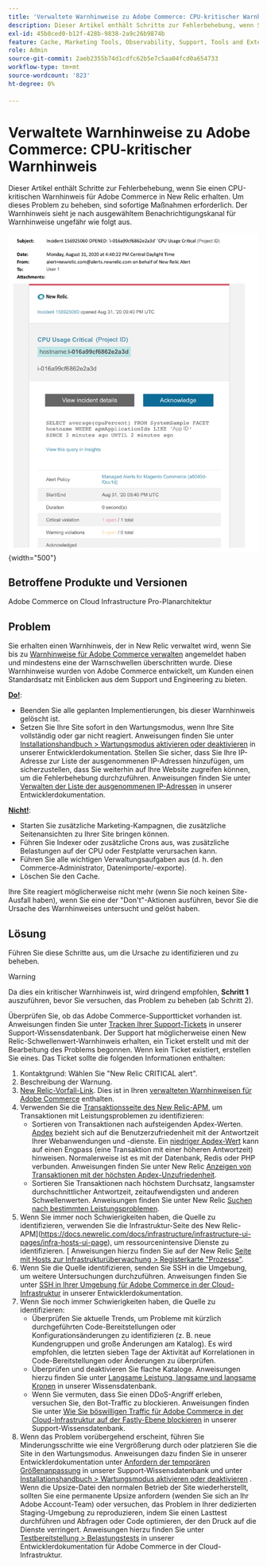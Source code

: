 ```yaml
---
title: 'Verwaltete Warnhinweise zu Adobe Commerce: CPU-kritischer Warnhinweis'
description: Dieser Artikel enthält Schritte zur Fehlerbehebung, wenn Sie einen CPU-kritischen Warnhinweis für Adobe Commerce in New Relic erhalten. Um dieses Problem zu beheben, sind sofortige Maßnahmen erforderlich. Der Warnhinweis sieht je nach ausgewähltem Benachrichtigungskanal für Warnhinweise ungefähr wie folgt aus.
exl-id: 45b8ced0-b12f-428b-9838-2a9c26b9874b
feature: Cache, Marketing Tools, Observability, Support, Tools and External Services
role: Admin
source-git-commit: 2aeb2355b74d1cdfc62b5e7c5aa04fcd0a654733
workflow-type: tm+mt
source-wordcount: '823'
ht-degree: 0%

---
```


# Verwaltete Warnhinweise zu Adobe Commerce: CPU-kritischer Warnhinweis

Dieser Artikel enthält Schritte zur Fehlerbehebung, wenn Sie einen CPU-kritischen Warnhinweis für Adobe Commerce in New Relic erhalten. Um dieses Problem zu beheben, sind sofortige Maßnahmen erforderlich. Der Warnhinweis sieht je nach ausgewähltem Benachrichtigungskanal für Warnhinweise ungefähr wie folgt aus.

![kritische Warnung bezüglich der Festplatte](assets/cpu-critical-magento-managed.png){width="500"}

## Betroffene Produkte und Versionen

Adobe Commerce on Cloud Infrastructure Pro-Planarchitektur

## Problem

Sie erhalten einen Warnhinweis, der in New Relic verwaltet wird, wenn Sie bis zu [Warnhinweise für Adobe Commerce verwalten](/help/support-tools/managed-alerts-for-adobe-commerce/managed-alerts-for-magento-commerce.md) angemeldet haben und mindestens eine der Warnschwellen überschritten wurde. Diese Warnhinweise wurden von Adobe Commerce entwickelt, um Kunden einen Standardsatz mit Einblicken aus dem Support und Engineering zu bieten.

<u>**Do!**</u>:

* Beenden Sie alle geplanten Implementierungen, bis dieser Warnhinweis gelöscht ist.
* Setzen Sie Ihre Site sofort in den Wartungsmodus, wenn Ihre Site vollständig oder gar nicht reagiert. Anweisungen finden Sie unter [Installationshandbuch > Wartungsmodus aktivieren oder deaktivieren](https://experienceleague.adobe.com/en/docs/commerce-operations/installation-guide/tutorials/maintenance-mode) in unserer Entwicklerdokumentation. Stellen Sie sicher, dass Sie Ihre IP-Adresse zur Liste der ausgenommenen IP-Adressen hinzufügen, um sicherzustellen, dass Sie weiterhin auf Ihre Website zugreifen können, um die Fehlerbehebung durchzuführen. Anweisungen finden Sie unter [Verwalten der Liste der ausgenommenen IP-Adressen](https://experienceleague.adobe.com/en/docs/commerce-operations/installation-guide/tutorials/maintenance-mode#instgde-cli-maint-exempt) in unserer Entwicklerdokumentation.

<u>**Nicht!**</u>:

* Starten Sie zusätzliche Marketing-Kampagnen, die zusätzliche Seitenansichten zu Ihrer Site bringen können.
* Führen Sie Indexer oder zusätzliche Crons aus, was zusätzliche Belastungen auf der CPU oder Festplatte verursachen kann.
* Führen Sie alle wichtigen Verwaltungsaufgaben aus (d. h. den Commerce-Administrator, Datenimporte/-exporte).
* Löschen Sie den Cache.

Ihre Site reagiert möglicherweise nicht mehr (wenn Sie noch keinen Site-Ausfall haben), wenn Sie eine der &quot;Don&#39;t&quot;-Aktionen ausführen, bevor Sie die Ursache des Warnhinweises untersucht und gelöst haben.

## Lösung

Führen Sie diese Schritte aus, um die Ursache zu identifizieren und zu beheben.

>[!WARNING]
>
>Da dies ein kritischer Warnhinweis ist, wird dringend empfohlen, **Schritt 1** auszuführen, bevor Sie versuchen, das Problem zu beheben (ab Schritt 2).

Überprüfen Sie, ob das Adobe Commerce-Supportticket vorhanden ist. Anweisungen finden Sie unter [Tracken Ihrer Support-Tickets](/help/help-center-guide/help-center/magento-help-center-user-guide.md#track-tickets) in unserer Support-Wissensdatenbank. Der Support hat möglicherweise einen New Relic-Schwellenwert-Warnhinweis erhalten, ein Ticket erstellt und mit der Bearbeitung des Problems begonnen. Wenn kein Ticket existiert, erstellen Sie eines. Das Ticket sollte die folgenden Informationen enthalten:

1. Kontaktgrund: Wählen Sie &quot;New Relic CRITICAL alert&quot;.
1. Beschreibung der Warnung.
1. [New Relic-Vorfall-Link](https://docs.newrelic.com/docs/alerts-applied-intelligence/new-relic-alerts/alert-incidents/view-violation-event-details-incidents). Dies ist in Ihren [verwalteten Warnhinweisen für Adobe Commerce](/help/support-tools/managed-alerts-for-adobe-commerce/managed-alerts-for-magento-commerce.md) enthalten.
1. Verwenden Sie die [Transaktionsseite des New Relic-APM](https://docs.newrelic.com/docs/apm/applications-menu/monitoring/transactions-page-find-specific-performance-problems), um Transaktionen mit Leistungsproblemen zu identifizieren:
   * Sortieren von Transaktionen nach aufsteigenden Apdex-Werten. [Apdex](https://docs.newrelic.com/docs/apm/new-relic-apm/apdex/apdex-measure-user-satisfaction) bezieht sich auf die Benutzerzufriedenheit mit der Antwortzeit Ihrer Webanwendungen und -dienste. Ein [niedriger Apdex-Wert](/help/support-tools/managed-alerts-for-adobe-commerce/managed-alerts-for-magento-commerce-apdex-warning-alert.md) kann auf einen Engpass (eine Transaktion mit einer höheren Antwortzeit) hinweisen. Normalerweise ist es mit der Datenbank, Redis oder PHP verbunden. Anweisungen finden Sie unter New Relic [Anzeigen von Transaktionen mit der höchsten Apdex-Unzufriedenheit](https://docs.newrelic.com/docs/apm/new-relic-apm/apdex/view-your-apdex-score#apdex-dissat).
   * Sortieren Sie Transaktionen nach höchstem Durchsatz, langsamster durchschnittlicher Antwortzeit, zeitaufwendigsten und anderen Schwellenwerten. Anweisungen finden Sie unter New Relic [Suchen nach bestimmten Leistungsproblemen](https://docs.newrelic.com/docs/apm/applications-menu/monitoring/transactions-page-find-specific-performance-problems).
1. Wenn Sie immer noch Schwierigkeiten haben, die Quelle zu identifizieren, verwenden Sie die Infrastruktur-Seite des New Relic-APM](https://docs.newrelic.com/docs/infrastructure/infrastructure-ui-pages/infra-hosts-ui-page), um ressourcenintensive Dienste zu identifizieren. [ Anweisungen hierzu finden Sie auf der New Relic [Seite mit Hosts zur Infrastrukturüberwachung > Registerkarte &quot;Prozesse&quot;](https://docs.newrelic.com/docs/infrastructure/infrastructure-ui-pages/infra-hosts-ui-page/#processes).
1. Wenn Sie die Quelle identifizieren, senden Sie SSH in die Umgebung, um weitere Untersuchungen durchzuführen. Anweisungen finden Sie unter [SSH in Ihrer Umgebung für Adobe Commerce in der Cloud-Infrastruktur](https://experienceleague.adobe.com/docs/commerce-cloud-service/user-guide/develop/secure-connections.html) in unserer Entwicklerdokumentation.
1. Wenn Sie noch immer Schwierigkeiten haben, die Quelle zu identifizieren:
   * Überprüfen Sie aktuelle Trends, um Probleme mit kürzlich durchgeführten Code-Bereitstellungen oder Konfigurationsänderungen zu identifizieren (z. B. neue Kundengruppen und große Änderungen am Katalog). Es wird empfohlen, die letzten sieben Tage der Aktivität auf Korrelationen in Code-Bereitstellungen oder Änderungen zu überprüfen.
   * Überprüfen und deaktivieren Sie flache Kataloge. Anweisungen hierzu finden Sie unter [Langsame Leistung, langsame und langsame Kronen](/help/troubleshooting/miscellaneous/slow-performance-slow-and-long-running-crons.md) in unserer Wissensdatenbank.
   * Wenn Sie vermuten, dass Sie einen DDoS-Angriff erleben, versuchen Sie, den Bot-Traffic zu blockieren. Anweisungen finden Sie unter [Wie Sie böswilligen Traffic für Adobe Commerce in der Cloud-Infrastruktur auf der Fastly-Ebene blockieren](/help/how-to/general/block-malicious-traffic-for-magento-commerce-on-fastly-level.md) in unserer Support-Wissensdatenbank.
1. Wenn das Problem vorübergehend erscheint, führen Sie Minderungsschritte wie eine Vergrößerung durch oder platzieren Sie die Site in den Wartungsmodus. Anweisungen dazu finden Sie in unserer Entwicklerdokumentation unter [Anfordern der temporären Größenanpassung](/help/how-to/general/how-to-request-temporary-magento-upsize.md) in unserer Support-Wissensdatenbank und unter [Installationshandbuch > Wartungsmodus aktivieren oder deaktivieren](https://experienceleague.adobe.com/en/docs/commerce-operations/installation-guide/tutorials/maintenance-mode) . Wenn die Upsize-Datei den normalen Betrieb der Site wiederherstellt, sollten Sie eine permanente Upsize anfordern (wenden Sie sich an Ihr Adobe Account-Team) oder versuchen, das Problem in Ihrer dedizierten Staging-Umgebung zu reproduzieren, indem Sie einen Lasttest durchführen und Abfragen oder Code optimieren, der den Druck auf die Dienste verringert. Anweisungen hierzu finden Sie unter [Testbereitstellung > Belastungstests](https://experienceleague.adobe.com/en/docs/commerce-cloud-service/user-guide/develop/test/staging-and-production#load-and-stress-testing) in unserer Entwicklerdokumentation für Adobe Commerce in der Cloud-Infrastruktur.
